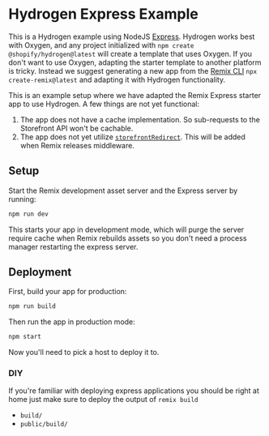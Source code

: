 # Hydrogen Express Example

This is a Hydrogen example using NodeJS [Express](https://expressjs.com/). Hydrogen works best with Oxygen, and any project initialized with `npm create @shopify/hydrogen@latest` will create a template that uses Oxygen. If you don't want to use Oxygen, adapting the starter template to another platform is tricky. Instead we suggest generating a new app from the [Remix CLI](https://remix.run/docs/en/1.16.1/tutorials/blog) `npx create-remix@latest` and adapting it with Hydrogen functionality.

This is an example setup where we have adapted the Remix Express starter app to use Hydrogen. A few things are not yet functional:

1. The app does not have a cache implementation. So sub-requests to the Storefront API won't be cachable.
1. The app does not yet utilize [`storefrontRedirect`](https://shopify.dev/docs/api/hydrogen/2023-04/unstable/utilities/storefrontredirect). This will be added when Remix releases middleware.

## Setup

Start the Remix development asset server and the Express server by running:

```sh
npm run dev
```

This starts your app in development mode, which will purge the server require cache when Remix rebuilds assets so you don't need a process manager restarting the express server.

## Deployment

First, build your app for production:

```sh
npm run build
```

Then run the app in production mode:

```sh
npm start
```

Now you'll need to pick a host to deploy it to.

### DIY

If you're familiar with deploying express applications you should be right at home just make sure to deploy the output of `remix build`

- `build/`
- `public/build/`
